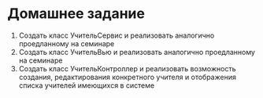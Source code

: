 # Домашнее задание #
1. Создать класс УчительСервис и реализовать аналогично проедланному на
семинаре  
2. Создать класс УчительВью и реализовать аналогично проедланному на
семинаре  
3. Создать класс УчительКонтроллер и реализовать возможность создания,
редактирования конкретного учителя и отображения списка учителей
имеющихся в системе
